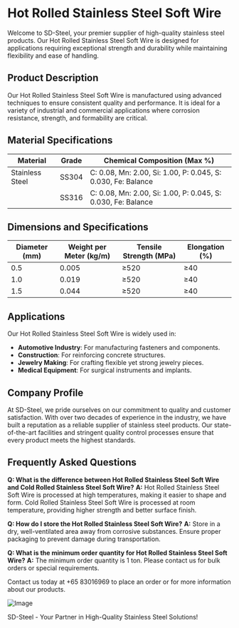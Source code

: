 # Hot Rolled Stainless Steel Soft Wire

Welcome to SD-Steel, your premier supplier of high-quality stainless steel products. Our Hot Rolled Stainless Steel Soft Wire is designed for applications requiring exceptional strength and durability while maintaining flexibility and ease of handling.

## Product Description
Our Hot Rolled Stainless Steel Soft Wire is manufactured using advanced techniques to ensure consistent quality and performance. It is ideal for a variety of industrial and commercial applications where corrosion resistance, strength, and formability are critical.

## Material Specifications
| **Material** | **Grade** | **Chemical Composition (Max %)** |
|--------------|-----------|----------------------------------|
| Stainless Steel | SS304 | C: 0.08, Mn: 2.00, Si: 1.00, P: 0.045, S: 0.030, Fe: Balance |
|              | SS316 | C: 0.08, Mn: 2.00, Si: 1.00, P: 0.045, S: 0.030, Fe: Balance |

## Dimensions and Specifications
| **Diameter (mm)** | **Weight per Meter (kg/m)** | **Tensile Strength (MPa)** | **Elongation (%)** |
|-------------------|------------------------------|----------------------------|--------------------|
| 0.5               | 0.005                        | ≥520                       | ≥40                |
| 1.0               | 0.019                        | ≥520                       | ≥40                |
| 1.5               | 0.044                        | ≥520                       | ≥40                |

## Applications
Our Hot Rolled Stainless Steel Soft Wire is widely used in:
- **Automotive Industry**: For manufacturing fasteners and components.
- **Construction**: For reinforcing concrete structures.
- **Jewelry Making**: For crafting flexible yet strong jewelry pieces.
- **Medical Equipment**: For surgical instruments and implants.

## Company Profile
At SD-Steel, we pride ourselves on our commitment to quality and customer satisfaction. With over two decades of experience in the industry, we have built a reputation as a reliable supplier of stainless steel products. Our state-of-the-art facilities and stringent quality control processes ensure that every product meets the highest standards.

## Frequently Asked Questions
**Q: What is the difference between Hot Rolled Stainless Steel Soft Wire and Cold Rolled Stainless Steel Soft Wire?**
**A:** Hot Rolled Stainless Steel Soft Wire is processed at high temperatures, making it easier to shape and form. Cold Rolled Stainless Steel Soft Wire is processed at room temperature, providing higher strength and better surface finish.

**Q: How do I store the Hot Rolled Stainless Steel Soft Wire?**
**A:** Store in a dry, well-ventilated area away from corrosive substances. Ensure proper packaging to prevent damage during transportation.

**Q: What is the minimum order quantity for Hot Rolled Stainless Steel Soft Wire?**
**A:** The minimum order quantity is 1 ton. Please contact us for bulk orders or special requirements.

Contact us today at +65 83016969 to place an order or for more information about our products.

![Image](https://github.com/user-attachments/assets/2567258e-e124-4816-932d-1809bd27ef0b)

SD-Steel - Your Partner in High-Quality Stainless Steel Solutions!